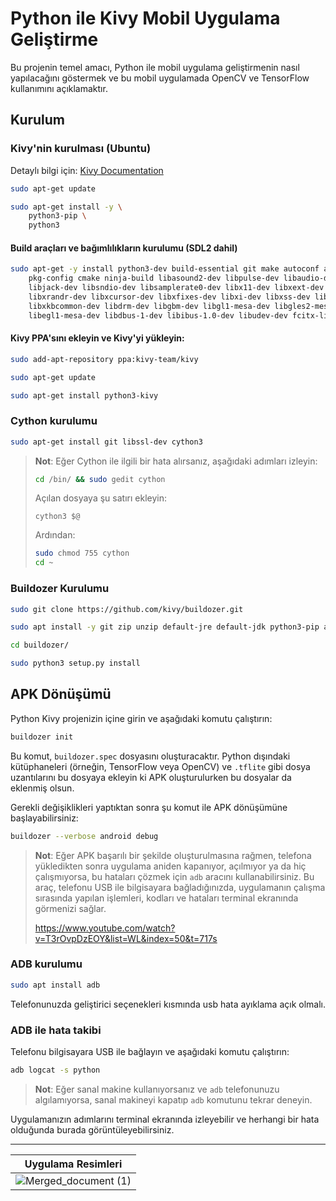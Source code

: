
# Python ile Kivy Mobil Uygulama Geliştirme

Bu projenin temel amacı, Python ile mobil uygulama geliştirmenin nasıl yapılacağını göstermek ve bu mobil uygulamada OpenCV ve TensorFlow kullanımını açıklamaktır.

## Kurulum

### Kivy'nin kurulması (Ubuntu)
Detaylı bilgi için: [Kivy Documentation](https://kivy.org/doc/stable/installation/installation-linux.html#ubuntu-11-10-or-newer)

```bash
sudo apt-get update

sudo apt-get install -y \
    python3-pip \
    python3
```

#### Build araçları ve bağımlılıkların kurulumu (SDL2 dahil)
```bash
sudo apt-get -y install python3-dev build-essential git make autoconf automake libtool \
    pkg-config cmake ninja-build libasound2-dev libpulse-dev libaudio-dev \
    libjack-dev libsndio-dev libsamplerate0-dev libx11-dev libxext-dev \
    libxrandr-dev libxcursor-dev libxfixes-dev libxi-dev libxss-dev libwayland-dev \
    libxkbcommon-dev libdrm-dev libgbm-dev libgl1-mesa-dev libgles2-mesa-dev \
    libegl1-mesa-dev libdbus-1-dev libibus-1.0-dev libudev-dev fcitx-libs-dev
```

#### Kivy PPA'sını ekleyin ve Kivy'yi yükleyin:
```bash
sudo add-apt-repository ppa:kivy-team/kivy

sudo apt-get update

sudo apt-get install python3-kivy
```

### Cython kurulumu
```bash
sudo apt-get install git libssl-dev cython3
```

> **Not**: Eğer Cython ile ilgili bir hata alırsanız, aşağıdaki adımları izleyin:
> 
> ```bash
> cd /bin/ && sudo gedit cython
> ```
> Açılan dosyaya şu satırı ekleyin:
> ```
> cython3 $@
> ```
> Ardından:
> ```bash
> sudo chmod 755 cython
> cd ~
> ```

### Buildozer Kurulumu

```bash
sudo git clone https://github.com/kivy/buildozer.git

sudo apt install -y git zip unzip default-jre default-jdk python3-pip autoconf libtool pkg-config zlib1g-dev libncurses5-dev libncursesw5-dev libtinfo5 cmake libffi-dev

cd buildozer/

sudo python3 setup.py install
```

## APK Dönüşümü

Python Kivy projenizin içine girin ve aşağıdaki komutu çalıştırın:

```bash
buildozer init
```

Bu komut, `buildozer.spec` dosyasını oluşturacaktır. Python dışındaki kütüphaneleri (örneğin, TensorFlow veya OpenCV) ve `.tflite` gibi dosya uzantılarını bu dosyaya ekleyin ki APK oluşturulurken bu dosyalar da eklenmiş olsun.

Gerekli değişiklikleri yaptıktan sonra şu komut ile APK dönüşümüne başlayabilirsiniz:

```bash
buildozer --verbose android debug
```

> **Not**: Eğer APK başarılı bir şekilde oluşturulmasına rağmen, telefona yükledikten sonra uygulama aniden kapanıyor, açılmıyor ya da hiç çalışmıyorsa, bu hataları çözmek için `adb` aracını kullanabilirsiniz. Bu araç, telefonu USB ile bilgisayara bağladığınızda, uygulamanın çalışma sırasında yapılan işlemleri, kodları ve hataları terminal ekranında görmenizi sağlar.
>
> https://www.youtube.com/watch?v=T3rOvpDzEOY&list=WL&index=50&t=717s

### ADB kurulumu

```bash
sudo apt install adb
```
Telefonunuzda geliştirici seçenekleri kısmında usb hata ayıklama açık olmalı.

### ADB ile hata takibi
Telefonu bilgisayara USB ile bağlayın ve aşağıdaki komutu çalıştırın:

```bash
adb logcat -s python
```

> **Not**: Eğer sanal makine kullanıyorsanız ve `adb` telefonunuzu algılamıyorsa, sanal makineyi kapatıp `adb` komutunu tekrar deneyin.

Uygulamanızın adımlarını terminal ekranında izleyebilir ve herhangi bir hata olduğunda burada görüntüleyebilirsiniz.

***

| Uygulama Resimleri                                                                                                 |
| --------------------------------------------------------------------------------------------------------------------- |
| ![Merged_document (1)](https://github.com/user-attachments/assets/cc93701e-7b69-469b-bef6-65d2d975f8e2) | 


